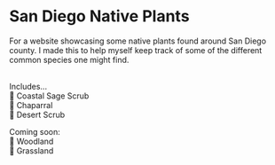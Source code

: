 # San Diego Native Plants
For a website showcasing some native plants found around San Diego county. I made this to help myself keep track of some of the different common species one might find. 

<br>Includes...
<br>🌴 Coastal Sage Scrub
<br>🌳 Chaparral
<br>🌵 Desert Scrub

Coming soon:
<br>🌲 Woodland
<br>🌾 Grassland
